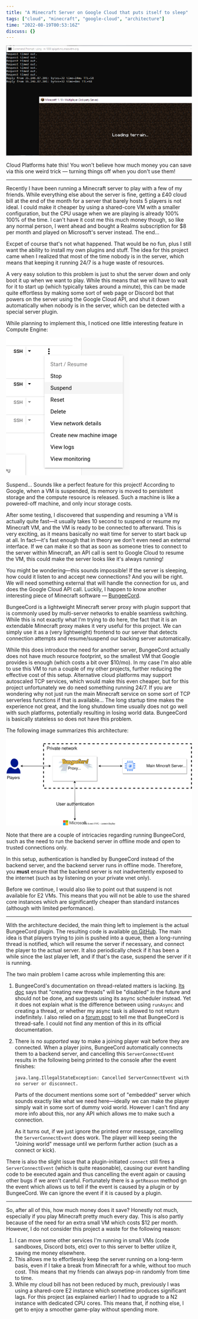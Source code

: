```yaml
---
title: "A Minecraft Server on Google Cloud that puts itself to sleep"
tags: ["cloud", "minecraft", "google-cloud", "architecture"]
time: "2022-08-19T00:53:16Z"
discuss: {}
---
```


![cover](cover.png)

Cloud Platforms hate this! You won't believe how much money you can save via this one weird trick &mdash; turning things off when you don't use them!

----

Recently I have been running a Minecraft server to play with a few of my friends. While everything else about the server is fine, getting a £40 cloud bill at the end of the month for a server that barely hosts 5 players is not ideal. I could make it cheaper by using a shared-core VM with a smaller configuration, but the CPU usage when we are playing is already 100% 100% of the time. I can't have it cost me this much money though, so like any normal person, I went ahead and bought a Realms subscription for $8 per month and played on Microsoft's server instead. The end&hellip;

Excpet of course that's not what happened. That would be no fun, plus I still want the ability to install my own plugins and stuff. The idea for this project came when I realized that most of the time nobody is in the server, which means that keeping it running 24/7 is a huge waste of resources.

A very easy solution to this problem is just to shut the server down and only boot it up when we want to play. While this means that we will have to wait for it to start up (which typically takes around a minute), this can be made quite effortless by making some sort of web page or Discord bot that powers on the server using the Google Cloud API, and shut it down automatically when nobody is in the server, which can be detected with a special server plugin.

While planning to implement this, I noticed one little interesting feature in Compute Engine:

![A drop down menu with options "start/resume", "stop", "suspend", "reset" etc. The suspend option is highlighted.](suspend-menu.png)

Suspend&hellip; Sounds like a perfect feature for this project! According to Google, when a VM is suspended, its memory is moved to persistent storage and the compute resource is released. Such a machine is like a powered-off machine, and only incur storage costs.

After some testing, I discovered that suspending and resuming a VM is actually quite fast&mdash;it usually takes 10 second to suspend or resume my Minecraft VM, and the VM is ready to be connected to afterward. This is very exciting, as it means basically no wait time for server to start back up at all. In fact&mdash;it's fast enough that in theory we don't even need an external interface. If we can make it so that as soon as someone tries to connect to the server within Minecraft, an API call is sent to Google Cloud to resume the VM, this could make the server looks like it's always running!

You might be wondering&mdash;this sounds impossible! If the server is sleeping, how could it listen to and accept new connections? And you will be right. We will need something external that will handle the connection for us, and does the Google Cloud API call. Luckily, I happen to know another interesting piece of Minecraft software &mdash; [BungeeCord](https://www.spigotmc.org/wiki/about-bungeecord/).

BungeeCord is a lightweight Minecraft server proxy with plugin support that is commonly used by multi-server networks to enable seamless switching. While this is not exactly what I'm trying to do here, the fact that it is an extendable Minecraft proxy makes it very useful for this project. We can simply use it as a (very lightweight) frontend to our server that detects connection attempts and resume/suspend our backing server automatically.

While this does introduce the need for another server, BungeeCord actually does not have much resource footprint, so the smallest VM that Google provides is enough (which costs a bit over $10/mo). In my case I'm also able to use this VM to run a couple of my other projects, further reducing the effective cost of this setup. Alternative cloud platforms may support autoscaled TCP services, which would make this even cheaper, but for this project unfortunately we do need something running 24/7.<footnote>
If you are wondering why not just run the main Minecraft service on some sort of TCP serverless functions if that is available&hellip; The long startup time makes the experience not great, and the long shutdown time usually does not go well with such platforms, potentially resulting in losing world data. BungeeCord is basically stateless so does not have this problem.</footnote>

The following image summarizes this architecture:

![An architectural diagram of the setup.](mc.drawio.svg)

Note that there are a couple of intricacies regarding running BungeeCord, such as the need to run the backend server in offline mode and open to trusted connections only.

<p class="warn">
In this setup, authentication is handled by BungeeCord instead of the backend server, and the backend server runs in offline mode. Therefore, you <b>must</b> ensure that the backend server is not inadvertently exposed to the internet (such as by listening on your private vnet only).
</p>

Before we continue, I would also like to point out that suspend is not available for E2 VMs. This means that you will not be able to use the shared core instances which are significantly cheaper than standard instances (although with limited performance).

---

With the architecture decided, the main thing left to implement is the actual BungeeCord plugin. The resulting code is available [on GitHub](https://github.com/micromaomao/minecraft-autosuspend/tree/main/autosuspend-plugin). The main idea is that players trying to join is pushed into a queue, then a long-running thread is notified, which will resume the server if necessary, and connect the player to the actual server. It also periodically check if it has been a while since the last player left, and if that's the case, suspend the server if it is running.

The two main problem I came across while implementing this are:

1. BungeeCord's documentation on thread-related matters is lacking. [Its doc](https://www.spigotmc.org/wiki/common-development-pitfalls-bungeecord/#creating-new-threads) says that "creating new threads" will be "disabled" in the future and should not be done, and suggests using its async scheduler instead. Yet it does not explain what is the difference between using `runAsync` and creating a thread, or whether my async task is allowed to not return indefinitely. I also relied on a [forum post](https://www.spigotmc.org/threads/scheduling-runnable-in-main-thread.254168/#post-2527499) to tell me that BungeeCord is thread-safe. I could not find any mention of this in its official documentation.

2. There is no _supported_ way to make a joining player wait before they are connected. When a player joins, BungeeCord automatically connects them to a backend server, and cancelling this `ServerConnectEvent` results in the following being printed to the console after the event finishes:

    ```
    java.lang.IllegalStateException: Cancelled ServerConnectEvent with no server or disconnect.
    ```

    Parts of the document mentions some sort of "embedded" server which sounds exactly like what we need here&mdash;ideally we can make the player simply wait in some sort of dummy void world. However I can't find any more info about this, nor any API which allows me to make such a connection.

    As it turns out, if we just ignore the printed error message, cancelling the `ServerConnectEvent` does work. The player will keep seeing the "Joining world" message until we perform further action (such as a connect or kick).

There is also the slight issue that a plugin-initiated `connect` still fires a `ServerConnectEvent` (which is quite reasonable), causing our event handling code to be executed again and thus cancelling the event again or causing other bugs if we aren't careful. Fortunately there is a `getReason` method gn the event which allows us to tell if the event is caused by a plugin or by BungeeCord. We can ignore the event if it is caused by a plugin.

---

So, after all of this, how much money does it save? Honestly not much, especially if you play Minecraft pretty much every day. This is also partly because of the need for an extra small VM which costs $12 per month. However, I do not consider this project a waste for the following reason:

1. I can move some other services I'm running in small VMs (code sandboxes, Discord bots, etc) over to this server to better utilize it, saving me money elsewhere.
2. This allows me to effortlessly keep the server running on a long-term basis, even if I take a break from Minecraft for a while, without too much cost. This means that my friends can always pop-in randomly from time to time.
3. While my cloud bill has not been reduced by much, previously I was using a shared-core E2 instance which sometime produces significant lags. For this project (as explained earlier) I had to upgrade to a N2 instance with dedicated CPU cores. This means that, if nothing else, I get to enjoy a smoother game-play without spending more.
